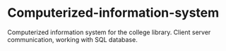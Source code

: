 # Computerized-information-system
Computerized information system for the college library.  Client server communication, working with SQL database.

